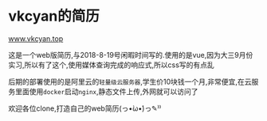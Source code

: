 # vkcyan的简历

www.vkcyan.top

​	这是一个web版简历,与2018-8-19号闲暇时间写的.使用的是vue,因为大三9月份实习,所以有了这个,使用媒体查询完成的响应式,所以css写的有点乱

​	后期的部署使用的是阿里云的`轻量级云服务器`,学生价10块钱一个月,非常便宜,在云服务里面使用`docker`启动`nginx`,静态文件上传,外网就可以访问了





欢迎各位clone,打造自己的web简历(っ•̀ω•́)っ✎⁾⁾ 